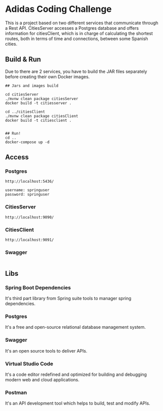 # Adidas Coding Challenge

This is a project based on two different services that communicate through a Rest API. CitiesServer accesses a Postgres database and offers information for citiesClient, which is in charge of calculating the shortest routes, both in terms of time and connections, between some Spanish cities.

## Build & Run

Due to there are 2 services, you have to build the JAR files separately before creating their own Docker images.

```
## Jars and images build

cd citiesServer
./mvnw clean package citiesServer
docker build -t citiesserver .

cd ../citiesClient
./mvnw clean package citiesClient
docker build -t citiesclient .


## Run!
cd ..
docker-compose up -d
```

## Access
### Postgres
```
http://localhost:5436/

username: springuser
password: springuser
```

### CitiesServer
```
http://localhost:9090/
```

### CitiesClient
```
http://localhost:9091/
```

### Swagger
```

```

## Libs

### Spring Boot Dependencies
It's third part library from Spring suite tools to manager spring dependencies.

### Postgres
It's a free and open-source relational database management system.

### Swagger
It's an open source tools to deliver APIs.

### Virtual Studio Code
It's a code editor redefined and optimized for building and debugging modern web and cloud applications.

### Postman
It's an API development tool which helps to build, test and modify APIs.